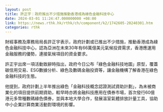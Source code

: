 ```yaml
---
layout: post
title: 許正宇：政府推出不少措施推動香港成為綠色金融科技中心
date: 2024-03-01 11:24:47.000000000 +08:00
link: https://news.rthk.hk/rthk/ch/component/k2/1742605-20240301.htm
categories: rthk
---
```


財經事務及庫務局局長許正宇表示，政府計劃或已推出不少措施，推動香港成為綠色金融科技中心，認為亞洲在未來30年有66萬億美元氣候投資需求，香港應運用金融服務的優勢，連接氣候項目的資金要求。

許正宇出席一項活動致辭時指出，政府今日公布「綠色金融科技地圖」原型，覆蓋碳信用交易、ESG數據分析、綠色及數碼金融投資等，讓金融機構了解香港在綠色金融科技的生態。

他提到，政府計劃上半年推出綠色「金融科技概念認證測試資助計劃」，為未被商業化的項目提供前期資助，較早時亦將金融科技應用在債券市場，首次發行60億港元多幣種數碼綠色債券，並與本地大學合作，發展溫室氣體排放計量工具，協助中小企業計算商業活動對環境的影響。
